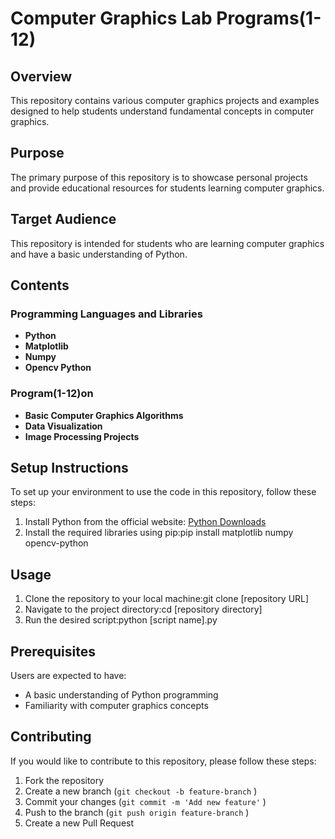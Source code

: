 # Computer Graphics Lab Programs(1-12)
## Overview
This repository contains various computer graphics projects and examples designed to help students understand fundamental concepts in computer graphics.

## Purpose
The primary purpose of this repository is to showcase personal projects and provide educational resources for students learning computer graphics.

## Target Audience
This repository is intended for students who are learning computer graphics and have a basic understanding of Python.

## Contents
### Programming Languages and Libraries
- **Python**
- **Matplotlib**
- **Numpy**
- **Opencv Python**
### Program(1-12)on
- **Basic Computer Graphics Algorithms**
- **Data Visualization**
- **Image Processing Projects**
## Setup Instructions
To set up your environment to use the code in this repository, follow these steps:

1. Install Python from the official website: [﻿Python Downloads](https://www.python.org/downloads/) 
2. Install the required libraries using pip:pip install matplotlib numpy opencv-python
## Usage
1. Clone the repository to your local machine:git clone [repository URL]
2. Navigate to the project directory:cd [repository directory]
3. Run the desired script:python [script name].py
## Prerequisites
Users are expected to have:

- A basic understanding of Python programming
- Familiarity with computer graphics concepts
## Contributing
If you would like to contribute to this repository, please follow these steps:

1. Fork the repository
2. Create a new branch (`git checkout -b feature-branch` )
3. Commit your changes (`git commit -m 'Add new feature'` )
4. Push to the branch (`git push origin feature-branch` )
5. Create a new Pull Request

